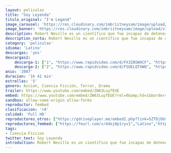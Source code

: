 ```yaml
---
layout: peliculas
title: "Soy Leyenda"
titulo_original: "I'm Legend"
image_carousel: 'https://res.cloudinary.com/imbriitneysam/image/upload/v1544149928/legenda-poster-min.jpg'
image_banner: 'https://res.cloudinary.com/imbriitneysam/image/upload/v1544149929/legenda-banner-min.jpg'
description: Robert Neville es un científico que fue incapaz de detener la propagación del terrible virus que era incurable y hecho por el hombre. Inmune, Neville es ahora el último sobreviviente humano en lo que queda de Nueva York y tal vez del mundo. Durante tres años, Neville ha enviado fielmente mensajes de radio diarios, desesperados por encontrar a otros supervivientes que pudieran estar allí. Pero él no está solo.
description_corta: Robert Neville es un científico que fue incapaz de detener la propagación del terrible virus que era incurable y hecho por el hombre. Inmune, Neville es ahora el último sobreviviente humano en lo que queda de Nueva York y tal vez del...
category: 'peliculas'
idioma: 'Latino'
descargas: 'yes'
descargas2:
    descarga-1: ["1", "https://www.rapidvideo.com/d/FX3IBSWXCF", "https://www.google.com/s2/favicons?domain=openload.co","OpenLoad","https://res.cloudinary.com/imbriitneysam/image/upload/v1541473684/mexico.png", "Latino", "Full HD"]
    descarga-2: ["2", "https://www.rapidvideo.com/d/FSUELQTXWQ", "https://www.google.com/s2/favicons?domain=www.rapidvideo.com","RapidVideo","https://res.cloudinary.com/imbriitneysam/image/upload/v1541473684/mexico.png", "Latino", "Full HD"]
anio: '2007'
duracion: '1h 41 min'
estrellas: '5'
genero: Acción, Ciencia Ficción, Terror, Drama
trailer: https://www.youtube.com/embed/ZW63LuyTEUE
embed: https://www.youtube.com/embed/ZW63LuyTEUE?rel=0&amp;hd=1&border=0&wmode=opaque&enablejsapi=1&modestbranding=1&controls=1&showinfo=1
sandbox: allow-same-origin allow-forms
reproductor: fembed
clasificacion: '+8'
calidad: 'Full HD'
reproductores_otros: ["https://gdriveplayer.me/embed2.php?link=5ZTDjOUs%252FA4pnmZftBkCHQzTWB4TKpjbY3gHNiif3Tg6NsVw%252F4mlhF0ZWm2IJ3xin27AhLp%252F4HpFvfGrZ1qsA51wWhfn37Iak0%252F5d5chEOz8UqIXFdAR2v90T%252BGdkAOmynSPNSjoakk0z5JOaEQ%252FLrlANkPRjeT98fAii9MNzbHDeyOifZXka7owaybo33A9NWxjzLymTlfB7cYyHQl0wh","Latino","https://www.zembed.to/public/dist/asteroid.html?id=24470499d0218aec31ee481131f3e8e8&title=I%20Am%20Legend","Latino","https://gdriveplayer.me/embed2.php?link=ocKr6xzVT7FKwc6TjqsB9w%2FTkcQyKsFU%2Fg%2BVwT5jgc1Jt8XgL%2BDtw7XFm8GRZ6Hk%2BxDC0bFgzNqw2DFIpz73NwuVZk68Q6LE7g%2BeblZJN7J6gisDRBdnRZv3kzldazLVjrV%2Fwdy8SzR9vCVl7aXiPUJaKhND0Lyfvk4JkoWfZmTrbR8AMDEqdjdgg%2BYTmSeV0SeE9kejW5tLDV%2FUs%2FxU%2FCb%2FC7TZk8rUlGY3g5nG%2FC8cnz8PL2UTn1%2F5sAnVoAPDoXzUajs8FWm%2FQ5gMrmC6h8","Latino","https://streampelis.info/public/dist/index.html?id=c2d5beaf1276bfcf810ff83363c86af5","Latino","https://api.cuevana3.io/stream/index.php?file=ek5lbm9xYWNrS0xYMTZLa2xNbkdvY3ZTb3BtZng4TGp6ZFpobGFMUGtOelcwcUZmbWRIVzRkakVuS0JnbEplcG1KUnNZSlRTMGViVTBxZGdsdEhPb3JhYm80R05wTStveGR5bFg2YlcwT1hGeXBoZ29OS1Y","Latino","https://mstream.space/z0amiivvdjy6","Latino","https://mstream.space/eh6xclwogr5l","Latino"]
reproductores_fembed: ["https://feurl.com/v/4doj0p1ryv1","Latino","https://pelispng.online/v/1x9qq78eyx9","Latino"]
tags:
- Ciencia-Ficcion
twitter_text: Soy Leyenda
introduction: Robert Neville es un científico que fue incapaz de detener la propagación del terrible virus que era incurable y hecho por el hombre. Inmune, Neville es ahora el último sobreviviente humano en lo que queda de Nueva York y tal vez del...
---
```












